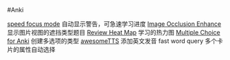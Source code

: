 #Anki

[speed focus mode](https://ankiweb.net/shared/info/1046608507)   自动显示警告，可急速学习进度
[Image Occlusion Enhance](https://ankiweb.net/shared/info/1374772155)  显示图片视图的遮挡类型题目
[Review Heat Map](https://ankiweb.net/shared/info/1771074083) 学习的热力图
[Multiple Choice for Anki](https://ankiweb.net/shared/info/1566095810)  创建多选项的类型
[awesomeTTS](https://ankiweb.net/shared/info/1436550454)  添加英文发音
fast word query 多个卡片的属性自动选择
